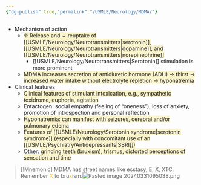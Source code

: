 ```yaml
---
{"dg-publish":true,"permalink":"/USMLE/Neurology/MDMA/"}
---
```


- Mechanism of action
	- <span style="background:rgba(240, 200, 0, 0.2)">↑ Release and ↓ reuptake of [[USMLE/Neurology/Neurotransmitters\|serotonin]], [[USMLE/Neurology/Neurotransmitters\|dopamine]], and [[USMLE/Neurology/Neurotransmitters\|norepinephrine]] </span>
		- [[USMLE/Neurology/Neurotransmitters\|Serotonin]] stimulation is more prominent
	- <span style="background:rgba(240, 200, 0, 0.2)">MDMA increases secretion of antidiuretic hormone (ADH) → thirst → increased water intake without electrolyte repletion → hyponatremia</span>
- Clinical features
	- <span style="background:rgba(240, 200, 0, 0.2)">Clinical features of stimulant intoxication, e.g., sympathetic toxidrome, euphoria, agitation</span>
	- Entactogen: social empathy (feeling of “oneness”), loss of anxiety, promotion of introspection and personal reflection
	- <span style="background:rgba(240, 200, 0, 0.2)">Hyponatremia: can manifest with seizures, cerebral and/or pulmonary edema</span>
	- <span style="background:rgba(240, 200, 0, 0.2)">Features of [[USMLE/Neurology/Serotonin syndrome\|serotonin syndrome]] (especially with concomitant use of an [[USMLE/Psychiatry/Antidepressants\|SSRI]])</span>
	- Other: <span style="background:rgba(240, 200, 0, 0.2)">grinding teeth (bruxism), trismus, distorted perceptions of sensation and time</span>

>[!Mnemonic] 
>MDMA has street names like ecstasy, E, X, XTC. Remember <font color="#ffc000">X</font> to bru<font color="#ffc000">x</font>ism.![Pasted image 20240331095038.png](/img/user/appendix/Pasted%20image%2020240331095038.png)

